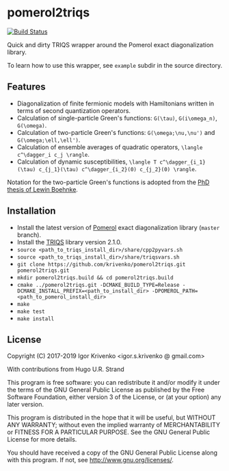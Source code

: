 pomerol2triqs
=============

[![Build Status](https://travis-ci.org/krivenko/pomerol2triqs.svg?branch=master)](https://travis-ci.org/krivenko/pomerol2triqs)

Quick and dirty TRIQS wrapper around the Pomerol exact diagonalization library.

To learn how to use this wrapper, see `example` subdir in the source directory.

Features
--------

* Diagonalization of finite fermionic models with Hamiltonians written in terms of second quantization operators.
* Calculation of single-particle Green's functions: `G(\tau)`, `G(i\omega_n)`, `G(\omega)`.
* Calculation of two-particle Green's functions: `G(\omega;\nu,\nu')` and `G(\omega;\ell,\ell')`.
* Calculation of ensemble averages of quadratic operators, `\langle c^\dagger_i c_j \rangle`.
* Calculation of dynamic susceptibilities, `\langle T c^\dagger_{i_1}(\tau) c_{j_1}(\tau) c^\dagger_{i_2}(0) c_{j_2}(0) \rangle`.

Notation for the two-particle Green's functions is adopted from the
[PhD thesis of Lewin Boehnke](http://ediss.sub.uni-hamburg.de/volltexte/2015/7325/pdf/Dissertation.pdf).

Installation
------------

- Install the latest version of [Pomerol](http://aeantipov.github.io/pomerol/) exact diagonalization library (`master` branch).
- Install the [TRIQS](http://triqs.github.io/triqs/2.1.x/install.html) library version 2.1.0.
- `source <path_to_triqs_install_dir>/share/cpp2pyvars.sh`
- `source <path_to_triqs_install_dir>/share/triqsvars.sh`
- `git clone https://github.com/krivenko/pomerol2triqs.git pomerol2triqs.git`
- `mkdir pomerol2triqs.build && cd pomerol2triqs.build`
- `cmake ../pomerol2triqs.git -DCMAKE_BUILD_TYPE=Release -DCMAKE_INSTALL_PREFIX=<path_to_install_dir> -DPOMEROL_PATH=<path_to_pomerol_install_dir>`
- `make`
- `make test`
- `make install`

License
-------

Copyright (C) 2017-2019 Igor Krivenko <igor.s.krivenko @ gmail.com>

With contributions from Hugo U.R. Strand

This program is free software: you can redistribute it and/or modify
it under the terms of the GNU General Public License as published by
the Free Software Foundation, either version 3 of the License, or
(at your option) any later version.

This program is distributed in the hope that it will be useful,
but WITHOUT ANY WARRANTY; without even the implied warranty of
MERCHANTABILITY or FITNESS FOR A PARTICULAR PURPOSE.  See the
GNU General Public License for more details.

You should have received a copy of the GNU General Public License
along with this program.  If not, see <http://www.gnu.org/licenses/>.
